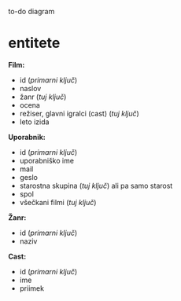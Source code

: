 to-do diagram

# entitete
**Film:**
- id (_primarni ključ_)
- naslov
- žanr (_tuj ključ_)
- ocena
- režiser, glavni igralci (cast) (_tuj ključ_)
- leto izida

**Uporabnik:**
- id (_primarni ključ_)
- uporabniško ime
- mail
- geslo
- starostna skupina (_tuj ključ_) ali pa samo starost
- spol
- všečkani filmi (_tuj ključ_)

**Žanr:**
- id (_primarni ključ_)
- naziv

**Cast:**
- id (_primarni ključ_)
- ime
- priimek

